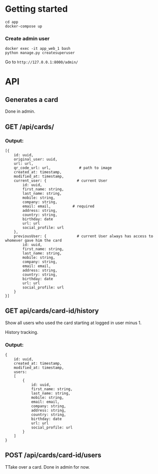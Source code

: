 # Getting started

```
cd app
docker-compose up
```

### Create admin user

```
docker exec -it app_web_1 bash
python manage.py createsuperuser
```

Go to `http://127.0.0.1:8000/admin/`



# API

## Generates a card

Done in admin.

## GET /api/cards/<uuid>

### Output:
```
[{
    id: uuid,
    original_user: uuid,
    url: url,
    qr_code_url: url,             # path to image
    created_at: timestamp,
    modified_at: timestamp,
    current_user: {              # current User
        id: uuid,
        first_name: string,
        last_name: string,
        mobile: string,
        company: string,
        email: email,          # required
        address: string,
        country: string,
        birthday: date
        url: url
        social_profile: url
    },
    previousUser: {              # current User always has access to whomever gave him the card
        id: uuid,
        first_name: string,
        last_name: string,
        mobile: string,
        company: string,
        email: email,
        address: string,
        country: string,
        birthday: date
        url: url
        social_profile: url
    }
}]
```

## GET api/cards/card-id/history

Show all users who used the card starting at logged in user minus 1.

History tracking.

### Output:

```
{
    id: uuid,
    created_at: timestamp,
    modified_at: timestamp,
    users:
    [
        {
            id: uuid,
            first_name: string,
            last_name: string,
            mobile: string,
            email: email,
            company: string,
            address: string,
            country: string,
            birthday: date
            url: url
            social_profile: url
        }
    ]
}
```

## POST /api/cards/card-id/users

TTake over a card. Done in admin for now.

